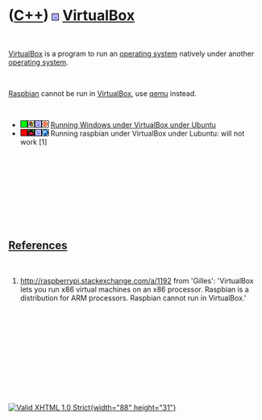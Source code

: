 



 

 

 

 

 

([C++](Cpp.htm)) ![VirtualBox](PicVirtualBox.png) [VirtualBox](CppVirtualBox.htm)
=================================================================================

 

[VirtualBox](CppVirtualBox.htm) is a program to run an [operating
system](CppOs.htm) natively under another [operating system](CppOs.htm).

 

[Raspbian](CppRaspbian.htm) cannot be run in
[VirtualBox](CppVirtualBox.htm), use [qemu](CppQemu.htm) instead.

 

-   ![OKAY](PicGreen.png)![Windows](PicWindows.png)![VirtualBox](PicVirtualBox.png)![Ubuntu](PicUbuntu.png)
    [Running Windows under VirtualBox under
    Ubuntu](CppWindowsVirtualBoxUbuntu.htm)
-   ![FAIL](PicRed.png)![Raspbian](PicRaspbian.png)![VirtualBox](PicVirtualBox.png)![Lubuntu](PicLubuntu.png)
    Running raspbian under VirtualBox under Lubuntu: will not work \[1\]

 

 

 

 

 

[References](CppReferences.htm)
-------------------------------

 

1.  <http://raspberrypi.stackexchange.com/a/1192> from 'Gilles':
    'VirtualBox lets you run x86 virtual machines on an x86 processor.
    Raspbian is a distribution for ARM processors. Raspbian cannot run
    in VirtualBox.'

 

 

 

 

 





 

[![Valid XHTML 1.0 Strict](valid-xhtml10.png){width="88"
height="31"}](http://validator.w3.org/check?uri=referer)
